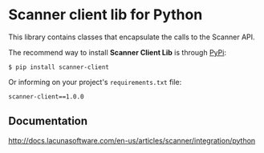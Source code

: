 Scanner client lib for Python
===============================
This library contains classes that encapsulate the calls to the Scanner API.

The recommend way to install **Scanner Client Lib** is through [PyPi](https://pypi.org/):

    $ pip install scanner-client

Or informing on your project's `requirements.txt` file:

    scanner-client==1.0.0

## Documentation

http://docs.lacunasoftware.com/en-us/articles/scanner/integration/python